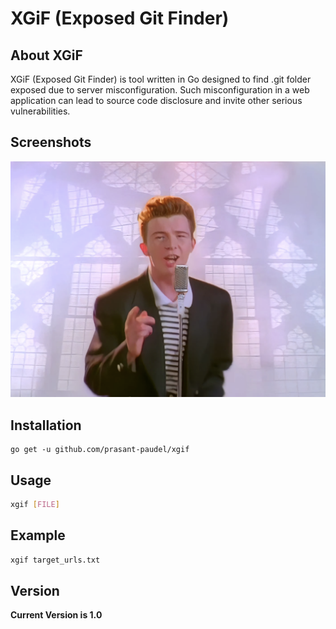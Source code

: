 # XGiF (Exposed Git Finder)
## About XGiF
XGiF (Exposed Git Finder) is tool written in Go designed to find .git folder exposed due to server misconfiguration. Such misconfiguration in a web application can lead to source code disclosure and invite other serious vulnerabilities.

## Screenshots
![XGiF](https://github.com/prasant-paudel/XGiF/raw/main/screenshot.png "XGiF Screenshot")

## Installation
```
go get -u github.com/prasant-paudel/xgif
```

## Usage
```sh
xgif [FILE]
```
## Example
```sh
xgif target_urls.txt
```

## Version
**Current Version is 1.0**
